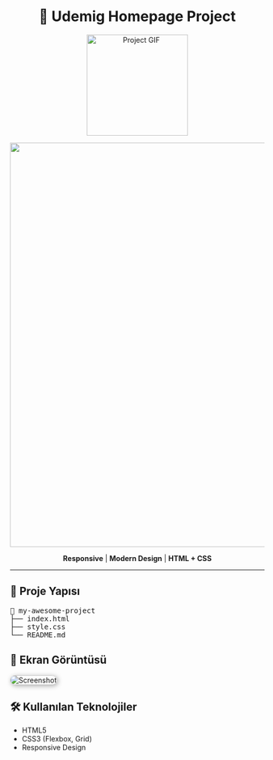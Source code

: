 



<h1 align="center">🚀 Udemig Homepage Project</h1>

<p align="center">
  <img src="https://media.giphy.com/media/du3J3cXyzhj75IOgvA/giphy.gif" width="200" alt="Project GIF" />
</p>

<img src="pic/bookstore.gif" width="800" />


<p align="center">
  <b>Responsive</b> | <b>Modern Design</b> | <b>HTML + CSS</b>
</p>

<hr>

<h2>📂 Proje Yapısı</h2>

<pre>
📁 my-awesome-project
├── index.html
├── style.css
└── README.md
</pre>

<h2>🎨 Ekran Görüntüsü</h2>

<img src="https://via.placeholder.com/800x400.png?text=Project+Screenshot" alt="Screenshot" style="border-radius: 10px; border: 1px solid #ccc; box-shadow: 2px 2px 10px #aaa;" />

<h2>🛠 Kullanılan Teknolojiler</h2>

<ul>
  <li>HTML5</li>
  <li>CSS3 (Flexbox, Grid)</li>
  <li>Responsive Design</li>
</ul>



